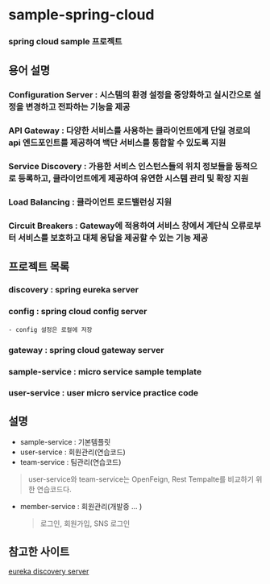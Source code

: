 # sample-spring-cloud
### spring cloud sample 프로젝트

## 용어 설명
### Configuration Server : 시스템의 환경 설정을 중앙화하고 실시간으로 설정을 변경하고 전파하는 기능을 제공
### API Gateway : 다양한 서비스를 사용하는 클라이언트에게 단일 경로의 api 엔드포인트를 제공하여 백단 서비스를 통합할 수 있도록 지원
### Service Discovery : 가용한 서비스 인스턴스들의 위치 정보들을 동적으로 등록하고, 클라이언트에게 제공하여 유연한 시스템 관리 및 확장 지원
### Load Balancing : 클라이언트 로드밸런싱 지원
### Circuit Breakers : Gateway에 적용하여 서비스 창에서 계단식 오류로부터 서비스를 보호하고 대체 응답을 제공할 수 있는 기능 제공

## 프로젝트 목록
### discovery : spring eureka server
### config : spring cloud config server
    - config 설정은 로컬에 저장
### gateway : spring cloud gateway server
### sample-service : micro service sample template
### user-service : user micro service practice code

## 설명
- sample-service : 기본템플릿
- user-service : 회원관리(연습코드)
- team-service : 팀관리(연습코드)
> user-service와 team-service는 OpenFeign, Rest Tempalte를 비교하기 위한 연습코드다.
- member-service : 회원관리(개발중 ... )
    > 로그인, 회원가입, SNS 로그인

## 참고한 사이트
[eureka discovery server](https://wonit.tistory.com/495?category=854728)

